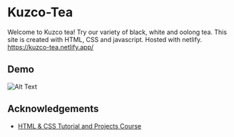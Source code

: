 
# Kuzco-Tea

Welcome to Kuzco tea! Try our variety of black, white and oolong tea. This site is created with HTML, CSS and javascript. Hosted with netlify.
https://kuzco-tea.netlify.app/

## Demo
![Alt Text](https://media.giphy.com/media/AupOoO4UJRLGIkSE50/giphy.gif)


  
## Acknowledgements

 - [HTML & CSS Tutorial and Projects Course](https://www.udemy.com/course/in-depth-html-css-course-build-responsive-websites/)
